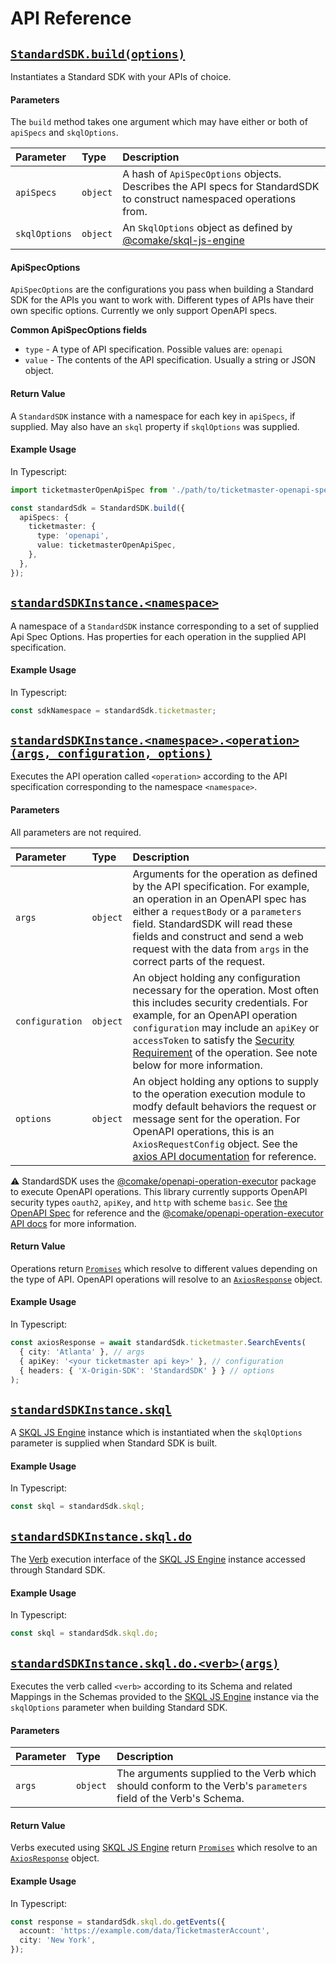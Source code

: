 # API Reference

## [`StandardSDK.build(options)`](#standardsdkbuildoptions)

Instantiates a Standard SDK with your APIs of choice.

#### Parameters

The `build` method takes one argument which may have either or both of `apiSpecs` and `skqlOptions`.

| Parameter | Type | Description &nbsp; &nbsp; &nbsp; &nbsp; &nbsp; &nbsp; &nbsp; &nbsp; &nbsp; &nbsp; &nbsp; &nbsp; &nbsp; &nbsp; &nbsp; &nbsp; &nbsp; &nbsp; &nbsp; &nbsp; |
| :--- | :--- | :--- |
| `apiSpecs` | `object` | A hash of `ApiSpecOptions` objects. Describes the API specs for StandardSDK to construct namespaced operations from. |
| `skqlOptions` | `object` | An `SkqlOptions` object as defined by [@comake/skql-js-engine](https://www.npmjs.com/package/@comake/skql-js-engine) |

#### ApiSpecOptions

`ApiSpecOptions` are the configurations you pass when building a Standard SDK for the APIs you want to work with. Different types of APIs have their own specific options. Currently we only support OpenAPI specs.

**Common ApiSpecOptions fields**

- `type` - A type of API specification. Possible values are: `openapi`
- `value` - The contents of the API specification. Usually a string or JSON object.

#### Return Value

A `StandardSDK` instance with a namespace for each key in `apiSpecs`, if supplied. May also have an `skql` property if `skqlOptions` was supplied.

#### Example Usage

In Typescript:
```typescript
import ticketmasterOpenApiSpec from './path/to/ticketmaster-openapi-spec.json';

const standardSdk = StandardSDK.build({
  apiSpecs: {
    ticketmaster: {
      type: 'openapi',
      value: ticketmasterOpenApiSpec,
    },
  },
});
```

## [`standardSDKInstance.<namespace>`](#standardsdkinstancenamespace)

A namespace of a `StandardSDK` instance corresponding to a set of supplied Api Spec Options. Has properties for each operation in the supplied API specification.

#### Example Usage
In Typescript:
```typescript
const sdkNamespace = standardSdk.ticketmaster;
```

## [`standardSDKInstance.<namespace>.<operation>(args, configuration, options)`](#standardsdkinstancenamespaceoperationargs-configuration-options)

Executes the API operation called `<operation>` according to the API specification corresponding to the namespace `<namespace>`.

#### Parameters

All parameters are not required.

| Parameter | Type | Description &nbsp; &nbsp; &nbsp; &nbsp; &nbsp; &nbsp; &nbsp; &nbsp; &nbsp; &nbsp; &nbsp; &nbsp; &nbsp; &nbsp; &nbsp; &nbsp; &nbsp; &nbsp; &nbsp; &nbsp; |
| :--- | :--- | :--- |
| `args` | `object` | Arguments for the operation as defined by the API specification. For example, an operation in an OpenAPI spec has either a `requestBody` or a `parameters` field. StandardSDK will read these fields and construct and send a web request with the data from `args` in the correct parts of the request. |
| `configuration` | `object` | An object holding any configuration necessary for the operation. Most often this includes security credentials. For example, for an OpenAPI operation `configuration` may include an `apiKey` or `accessToken` to satisfy the [Security Requirement](https://spec.openapis.org/oas/v3.1.0#securityRequirementObject) of the operation. See note below for more information. |
| `options` | `object` | An object holding any options to supply to the operation execution module to modfy default behaviors the request or message sent for the operation. For OpenAPI operations, this is an `AxiosRequestConfig` object. See the [axios API documentation](https://github.com/axios/axios#request-config) for reference. |

⚠️ StandardSDK uses the [@comake/openapi-operation-executor](https://www.npmjs.com/package/@comake/openapi-operation-executor) package to execute OpenAPI operations. This library currently supports OpenAPI security types `oauth2`, `apiKey`, and `http` with scheme `basic`. See [the OpenAPI Spec](https://spec.openapis.org/oas/v3.1.0#security-scheme-object) for reference and the [@comake/openapi-operation-executor API docs](https://github.com/comake/openapi-operation-executor#api) for more information.

#### Return Value

Operations return [`Promises`](https://developer.mozilla.org/en-US/docs/Web/JavaScript/Reference/Global_Objects/Promise) which resolve to different values depending on the type of API. OpenAPI operations will resolve to an [`AxiosResponse`](https://github.com/axios/axios#response-schema) object.

#### Example Usage

In Typescript:
```typescript
const axiosResponse = await standardSdk.ticketmaster.SearchEvents(
  { city: 'Atlanta' }, // args
  { apiKey: '<your ticketmaster api key>' }, // configuration
  { headers: { 'X-Origin-SDK': 'StandardSDK' } } // options
);
```

## [`standardSDKInstance.skql`](#standardsdkinstanceskql)

A [SKQL JS Engine](https://www.npmjs.com/package/@comake/skql-js-engine) instance which is instantiated when the `skqlOptions` parameter is supplied when Standard SDK is built.

#### Example Usage

In Typescript:

```typescript
const skql = standardSdk.skql;
```

## [`standardSDKInstance.skql.do`](#standardsdkinstanceskqldo)

The [Verb](https://docs.standardknowledge.com/fundamentals#verbs) execution interface of the [SKQL JS Engine](https://www.npmjs.com/package/@comake/skql-js-engine) instance accessed through Standard SDK.

#### Example Usage

In Typescript:

```typescript
const skql = standardSdk.skql.do;
```

## [`standardSDKInstance.skql.do.<verb>(args)`](#standardsdkinstanceskqldoverb)

Executes the verb called `<verb>` according to its Schema and related Mappings in the Schemas provided to the [SKQL JS Engine](https://www.npmjs.com/package/@comake/skql-js-engine) instance via the `skqlOptions` parameter when building Standard SDK.

#### Parameters

| Parameter | Type | Description &nbsp; &nbsp; &nbsp; &nbsp; &nbsp; &nbsp; &nbsp; &nbsp; &nbsp; &nbsp; &nbsp; &nbsp; &nbsp; &nbsp; &nbsp; &nbsp; &nbsp; &nbsp; &nbsp; &nbsp; |
| :--- | :--- | :--- |
| `args` | `object` | The arguments supplied to the Verb which should conform to the Verb's `parameters` field of the Verb's Schema. |

#### Return Value

Verbs executed using [SKQL JS Engine](https://www.npmjs.com/package/@comake/skql-js-engine) return [`Promises`](https://developer.mozilla.org/en-US/docs/Web/JavaScript/Reference/Global_Objects/Promise) which resolve to an [`AxiosResponse`](https://github.com/axios/axios#response-schema) object.

#### Example Usage

In Typescript:

```typescript
const response = standardSdk.skql.do.getEvents({
  account: 'https://example.com/data/TicketmasterAccount',
  city: 'New York',
});
```